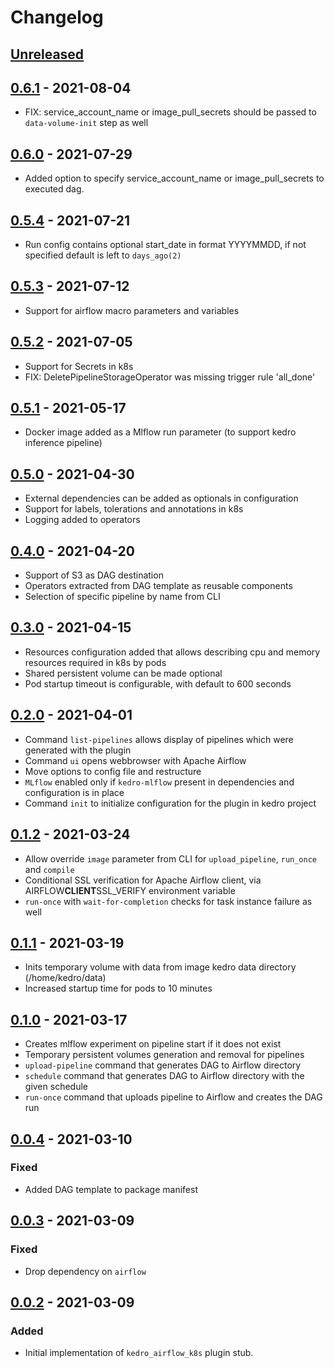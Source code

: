# Changelog

## [Unreleased]

## [0.6.1] - 2021-08-04

-   FIX: service_account_name or image_pull_secrets should be passed to `data-volume-init` step as well

## [0.6.0] - 2021-07-29

-   Added option to specify service_account_name or image_pull_secrets to executed dag. 

## [0.5.4] - 2021-07-21

-   Run config contains optional start_date in format YYYYMMDD, if not specified default is left to `days_ago(2)` 

## [0.5.3] - 2021-07-12

-   Support for airflow macro parameters and variables

## [0.5.2] - 2021-07-05

-   Support for Secrets in k8s
-   FIX: DeletePipelineStorageOperator was missing trigger rule 'all_done'

## [0.5.1] - 2021-05-17

-   Docker image added as a Mlflow run parameter (to support kedro inference pipeline)

## [0.5.0] - 2021-04-30

-   External dependencies can be added as optionals in configuration
-   Support for labels, tolerations and annotations in k8s
-   Logging added to operators

## [0.4.0] - 2021-04-20

-   Support of S3 as DAG destination
-   Operators extracted from DAG template as reusable components
-   Selection of specific pipeline by name from CLI

## [0.3.0] - 2021-04-15

-   Resources configuration added that allows describing cpu and memory resources required in k8s by pods
-   Shared persistent volume can be made optional
-   Pod startup timeout is configurable, with default to 600 seconds

## [0.2.0] - 2021-04-01

-   Command `list-pipelines` allows display of pipelines which were generated with the plugin
-   Command `ui` opens webbrowser with Apache Airflow
-   Move options to config file and restructure
-   `MLflow` enabled only if `kedro-mlflow` present in dependencies and configuration is in place 
-   Command `init` to initialize configuration for the plugin in kedro project

## [0.1.2] - 2021-03-24

-   Allow override `image` parameter from CLI for `upload_pipeline`, `run_once` and `compile`
-   Conditional SSL verification for Apache Airflow client, via AIRFLOW**CLIENT**SSL_VERIFY environment variable
-   `run-once` with `wait-for-completion` checks for task instance failure as well

## [0.1.1] - 2021-03-19

-   Inits temporary volume with data from image kedro data directory (/home/kedro/data)
-   Increased startup time for pods to 10 minutes

## [0.1.0] - 2021-03-17

-   Creates mlflow experiment on pipeline start if it does not exist
-   Temporary persistent volumes generation and removal for pipelines
-   `upload-pipeline` command that generates DAG to Airflow directory 
-   `schedule` command that generates DAG to Airflow directory with the given schedule
-   `run-once` command that uploads pipeline to Airflow and creates the DAG run

## [0.0.4] - 2021-03-10

### Fixed

-   Added DAG template to package manifest

## [0.0.3] - 2021-03-09

### Fixed

-   Drop dependency on `airflow`

## [0.0.2] - 2021-03-09

### Added

-   Initial implementation of `kedro_airflow_k8s` plugin stub. 

[Unreleased]: https://github.com/getindata/kedro-airflow-k8s/compare/0.6.1...HEAD

[0.6.1]: https://github.com/getindata/kedro-airflow-k8s/compare/0.6.0...0.6.1

[0.6.0]: https://github.com/getindata/kedro-airflow-k8s/compare/0.5.4...0.6.0

[0.5.4]: https://github.com/getindata/kedro-airflow-k8s/compare/0.5.3...0.5.4

[0.5.3]: https://github.com/getindata/kedro-airflow-k8s/compare/0.5.2...0.5.3

[0.5.2]: https://github.com/getindata/kedro-airflow-k8s/compare/0.5.1...0.5.2

[0.5.1]: https://github.com/getindata/kedro-airflow-k8s/compare/0.5.0...0.5.1

[0.5.0]: https://github.com/getindata/kedro-airflow-k8s/compare/0.4.0...0.5.0

[0.4.0]: https://github.com/getindata/kedro-airflow-k8s/compare/0.3.0...0.4.0

[0.3.0]: https://github.com/getindata/kedro-airflow-k8s/compare/0.2.0...0.3.0

[0.2.0]: https://github.com/getindata/kedro-airflow-k8s/compare/0.1.2...0.2.0

[0.1.2]: https://github.com/getindata/kedro-airflow-k8s/compare/0.1.1...0.1.2

[0.1.1]: https://github.com/getindata/kedro-airflow-k8s/compare/0.1.0...0.1.1

[0.1.0]: https://github.com/getindata/kedro-airflow-k8s/compare/0.0.4...0.1.0

[0.0.4]: https://github.com/getindata/kedro-airflow-k8s/compare/0.0.3...0.0.4

[0.0.3]: https://github.com/getindata/kedro-airflow-k8s/compare/0.0.2...0.0.3

[0.0.2]: https://github.com/getindata/kedro-airflow-k8s/compare/8f15485216cb040626b491d21e1b61eb3996be73...0.0.2
